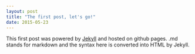 ```yaml
---
layout: post
title: "The first post, let's go!"
date: 2015-05-23
---
```


This first post was powered by [Jekyll](http:/jekyllrb.com) and hosted on github pages. .md stands for markdown and the syntax here is converted into HTML by Jekyll.
